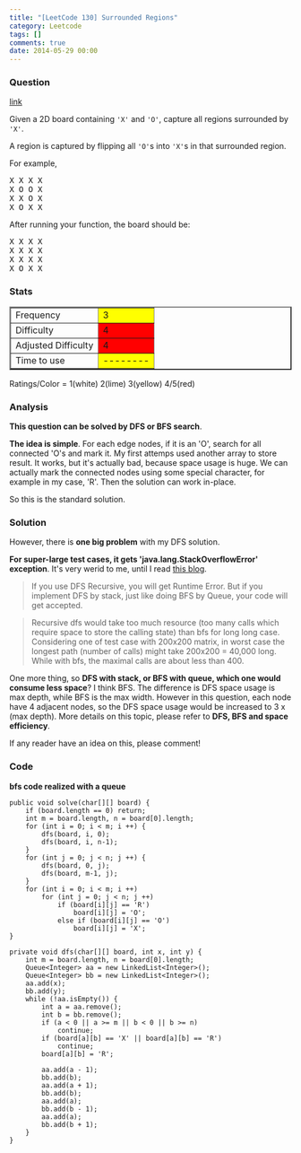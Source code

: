 ```yaml
---
title: "[LeetCode 130] Surrounded Regions"
category: Leetcode
tags: []
comments: true
date: 2014-05-29 00:00
---
```



### Question

[link](https://oj.leetcode.com/problems/surrounded-regions/)

<div class="question-content">
            <p></p><p>
Given a 2D board containing <code>'X'</code> and <code>'O'</code>, capture all regions surrounded by <code>'X'</code>.</p>

<p>A region is captured by flipping all <code>'O'</code>s into <code>'X'</code>s in that surrounded region.
</p>

<p>
For example,<br>
</p><pre>X X X X
X O O X
X X O X
X O X X
</pre>
<p></p>

<p>
After running your function, the board should be:
</p><pre>X X X X
X X X X
X X X X
X O X X
</pre>
<p></p><p></p>
          </div>

### Stats

<table border="2">
	<tr>
		<td>Frequency</td>
		<td bgcolor="yellow">3</td>
	</tr>
	<tr>
		<td>Difficulty</td>
		<td bgcolor="red">4</td>
	</tr>
	<tr>
		<td>Adjusted Difficulty</td>
		<td bgcolor="red">4</td>
	</tr>
	<tr>
		<td>Time to use</td>
		<td bgcolor="yellow">--------</td>
	</tr>
</table>

Ratings/Color = 1(white) 2(lime) 3(yellow) 4/5(red)

### Analysis

**This question can be solved by DFS or BFS search**.

**The idea is simple**. For each edge nodes, if it is an 'O', search for all connected 'O's and mark it. My first attemps used another array to store result. It works, but it's actually bad, because space usage is huge. We can actually mark the connected nodes using some special character, for example in my case, 'R'. Then the solution can work in-place.

So this is the standard solution.

### Solution

However, there is **one big problem** with my DFS solution.

**For super-large test cases, it gets 'java.lang.StackOverflowError' exception**. It's very werid to me, until I read [this blog](https://oj.leetcode.com/discuss/1723/my-code-can-not-pass-this-longest-case).

> If you use DFS Recursive, you will get Runtime Error. But if you implement DFS by stack, just like doing BFS by Queue, your code will get accepted.

> Recursive dfs would take too much resource (too many calls which require space to store the calling state) than bfs for long long case. Considering one of test case with 200x200 matrix, in worst case the longest path (number of calls) might take 200x200 = 40,000 long. While with bfs, the maximal calls are about less than 400.

One more thing, so **DFS with stack, or BFS with queue, which one would consume less space**? I think BFS. The difference is DFS space usage is max depth, while BFS is the max width. However in this question, each node have 4 adjacent nodes, so the DFS space usage would be increased to 3 x (max depth). More details on this topic, please refer to **DFS, BFS and space efficiency**.

If any reader have an idea on this, please comment!

### Code

**bfs code realized with a queue**

    public void solve(char[][] board) {
        if (board.length == 0) return;
        int m = board.length, n = board[0].length;
        for (int i = 0; i < m; i ++) {
            dfs(board, i, 0);
            dfs(board, i, n-1);
        }
        for (int j = 0; j < n; j ++) {
            dfs(board, 0, j);
            dfs(board, m-1, j);
        }
    	for (int i = 0; i < m; i ++)
    		for (int j = 0; j < n; j ++)
    			if (board[i][j] == 'R')
    				board[i][j] = 'O';
    			else if (board[i][j] == 'O')
    				board[i][j] = 'X';
    }

    private void dfs(char[][] board, int x, int y) {
        int m = board.length, n = board[0].length;
        Queue<Integer> aa = new LinkedList<Integer>();
        Queue<Integer> bb = new LinkedList<Integer>();
        aa.add(x);
        bb.add(y);
        while (!aa.isEmpty()) {
            int a = aa.remove();
            int b = bb.remove();
    		if (a < 0 || a >= m || b < 0 || b >= n)
    			continue;
            if (board[a][b] == 'X' || board[a][b] == 'R')
    			continue;
            board[a][b] = 'R';

    		aa.add(a - 1);
    		bb.add(b);
    		aa.add(a + 1);
    		bb.add(b);
    		aa.add(a);
    		bb.add(b - 1);
    		aa.add(a);
    		bb.add(b + 1);
        }
    }

